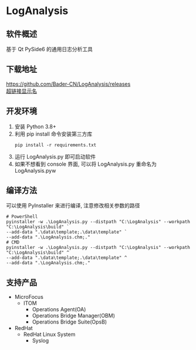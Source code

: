# LogAnalysis

## 软件概述
基于 Qt PySide6 的通用日志分析工具

## 下载地址
https://github.com/Bader-CN/LogAnalysis/releases  
[超链接显示名](https://www.baidu.com "超链接title")

## 开发环境
1. 安装 Python 3.8+
2. 利用 pip install 命令安装第三方库
    ```shell
    pip install -r requirements.txt
    ```
3. 运行 LogAnalysis.py 即可启动软件
4. 如果不想看到 console 界面, 可以将 LogAnalysis.py 重命名为 LogAnalysis.pyw

## 编译方法
可以使用 PyInstaller 来进行编译, 注意修改相关参数的路径
```shell
# PowerShell
pyinstaller -w .\LogAnalysis.py --distpath "C:\LogAnalysis" --workpath "C:\LogAnalysis\build" `
--add-data ".\data\template;.\data\template" `
--add-data ".\LogAnalysis.chm;."
# CMD
pyinstaller -w .\LogAnalysis.py --distpath "C:\LogAnalysis" --workpath "C:\LogAnalysis\build" ^
--add-data ".\data\template;.\data\template" ^
--add-data ".\LogAnalysis.chm;."
```

## 支持产品
* MicroFocus
  * ITOM
    * Operations Agent(OA)
    * Operations Bridge Manager(OBM)
    * Operations Bridge Suite(OpsB)
* RedHat
  * RedHat Linux System
    * Syslog